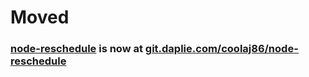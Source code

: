 # Moved
### [node-reschedule](https://git.daplie.com/coolaj86/node-reschedule) is now at [git.daplie.com/coolaj86/node-reschedule](https://git.daplie.com/coolaj86/node-reschedule)

